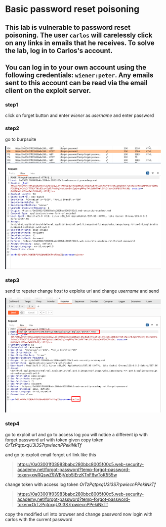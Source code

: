 # Basic password reset poisoning

## This lab is vulnerable to password reset poisoning. The user `carlos` will carelessly click on any links in emails that he receives. To solve the lab, log in to Carlos's account.

## You can log in to your own account using the following credentials: `wiener:peter`. Any emails sent to this account can be read via the email client on the exploit server.

### step1

click on forget button and enter _wiener_ as _username_
and enter password

### step2

go to burpsuite

![screenshot](./images/lab1_post_request.png)

### step3

send to repeter
change _host_ to exploite url and change _username_ and send

![screenshot](./images/lab1_repeter_lab.png)

### step4

go to exploit url and go to access log
you will notice a different ip with forget password url with token given
copy token _OrTzPqtpxqU3I3S7rpwiecnPPekiNkTf_

and go to exploit email
forgot url link like this

> https://0a03001f03983babc280bbc8005f00c5.web-security-academy.net/forgot-password?temp-forgot-password-token=xwRQswZ9WBjVpb5lErzKTnF8wToK555w

change token with access log token _OrTzPqtpxqU3I3S7rpwiecnPPekiNkTf_

> https://0a03001f03983babc280bbc8005f00c5.web-security-academy.net/forgot-password?temp-forgot-password-token=OrTzPqtpxqU3I3S7rpwiecnPPekiNkTf

copy the modified url into browser and change password
now login with carlos with the current password
